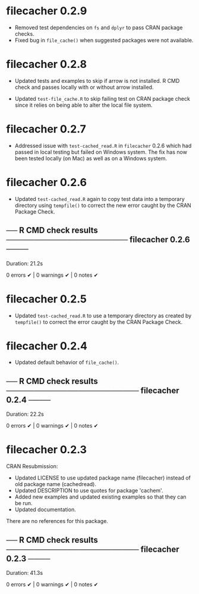 # filecacher 0.2.9

* Removed test dependencies on `fs` and `dplyr` to pass CRAN package checks.
* Fixed bug in `file_cache()` when suggested packages were not available.

# filecacher 0.2.8

* Updated tests and examples to skip if arrow is not installed. R CMD check and
  passes locally with or without arrow installed.

* Updated `test-file_cache.R` to skip failing test on CRAN package check since
  it relies on being able to alter the local file system.

# filecacher 0.2.7

* Addressed issue with `test-cached_read.R` in `filecacher` 0.2.6 which had 
  passed in local testing but failed on Windows system. The fix has now been
  tested locally (on Mac) as well as on a Windows system.

# filecacher 0.2.6

* Updated `test-cached_read.R` again to copy test data into a temporary directory
  using `tempfile()` to correct the new error caught by the CRAN Package Check.
  
## ── R CMD check results ────────────────────── filecacher 0.2.6 ────
Duration: 21.2s

0 errors ✔ | 0 warnings ✔ | 0 notes ✔

# filecacher 0.2.5

* Updated `test-cached_read.R` to use a temporary directory as created by
  `tempfile()` to correct the error caught by the CRAN Package Check.

# filecacher 0.2.4

* Updated default behavior of `file_cache()`.

## ── R CMD check results ──────────────────────── filecacher 0.2.4 ────
Duration: 22.2s

0 errors ✔ | 0 warnings ✔ | 0 notes ✔


# filecacher 0.2.3

CRAN Resubmission:
* Updated LICENSE to use updated package name (filecacher)
  instead of old package name (cachedread).
* Updated DESCRIPTION to use quotes for package 'cachem'.
* Added new examples and updated existing examples so that they can be run.
* Updated documentation.

There are no references for this package.


## ── R CMD check results ──────────────────────── filecacher 0.2.3 ────
Duration: 41.3s

0 errors ✔ | 0 warnings ✔ | 0 notes ✔
